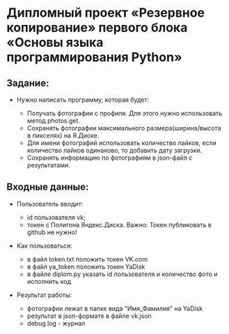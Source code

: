 # Дипломный проект «Резервное копирование» первого блока «Основы языка программирования Python»

## Задание:

- Нужно написать программу, которая будет:

  - Получать фотографии с профиля. Для этого нужно использовать метод photos.get.
  - Сохранять фотографии максимального размера(ширина/высота в пикселях) на Я.Диске.
  - Для имени фотографий использовать количество лайков, если количество лайков одинаково,
    то добавить дату загрузки.
  - Сохранять информацию по фотографиям в json-файл с результатами.

## Входные данные:

- Пользователь вводит:

  - id пользователя vk;
  - токен с Полигона Яндекс.Диска. Важно: Токен публиковать в github не нужно!

* Как пользоваться:

  - в файл token.txt положить токен VK.com

  * в файл ya_token положить токен YaDisk
  * в файле diplom.py указать id пользователя и количество фото и исполнить код

* Результат работы:
  - фотографии лежат в папке вида "Имя_Фамилия" на YaDisk
  - результат в json-формате в файле vk.json
  - debug.log - журнал
